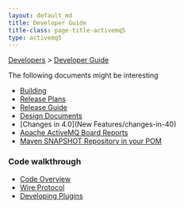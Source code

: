 ```yaml
---
layout: default_md
title: Developer Guide 
title-class: page-title-activemq5
type: activemq5
---
```


[Developers](developers) > [Developer Guide](developer-guide)


The following documents might be interesting

*   [Building](building)
*   [Release Plans](release-plans)
*   [Release Guide](release-guide)
*   [Design Documents](design-documents)
*   [Changes in 4.0](New Features/changes-in-40)
*   [Apache ActiveMQ Board Reports](apache-activemq-board-reports)
*   [Maven SNAPSHOT Repository in your POM](maven-snapshot-repository-in-your-pom)

### Code walkthrough

*   [Code Overview](code-overview)
*   [Wire Protocol](wire-protocol)
*   [Developing Plugins](developing-plugins)

